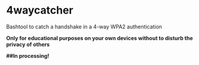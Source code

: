 # 4waycatcher
Bashtool to catch a handshake in a 4-way WPA2 authentication

**Only for educational purposes on your own devices without to disturb the privacy of others**

**##In processing!**
